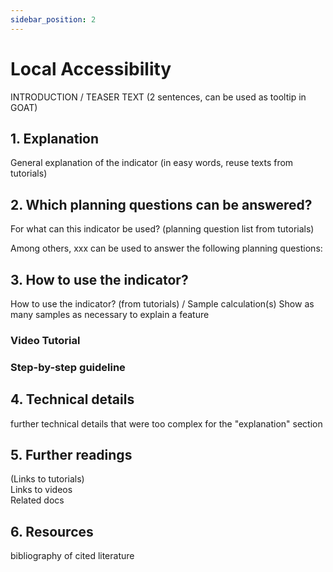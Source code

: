 ```yaml
---
sidebar_position: 2
---
```


# Local Accessibility

INTRODUCTION / TEASER TEXT (2 sentences, can be used as tooltip in GOAT)

## 1. Explanation

General explanation of the indicator (in easy words, reuse texts from tutorials)

## 2. Which planning questions can be answered? 

For what can this indicator be used? (planning question list from tutorials)

Among others, xxx can be used to answer the following planning questions:

## 3. How to use the indicator?

How to use the indicator? (from tutorials) / Sample calculation(s)
Show as many samples as necessary to explain a feature

### Video Tutorial

### Step-by-step guideline

## 4. Technical details

further technical details that were too complex for the "explanation" section

## 5. Further readings

(Links to tutorials)  
Links to videos  
Related docs  

## 6. Resources

bibliography of cited literature
